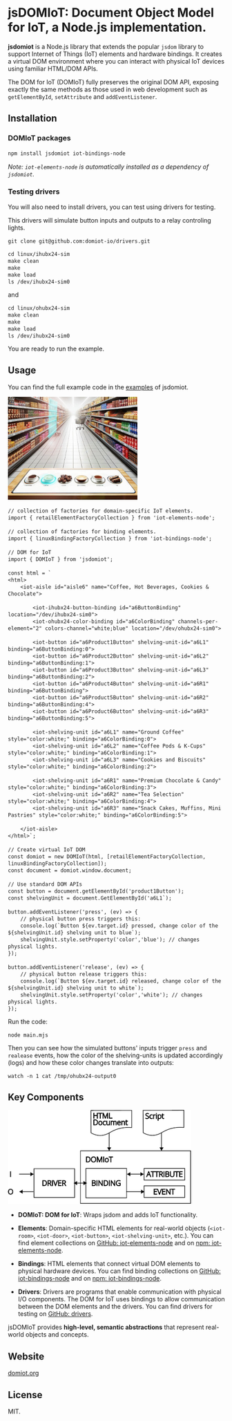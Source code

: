# jsDOMIoT: Document Object Model for IoT, a Node.js implementation.

**jsdomiot** is a Node.js library that extends the popular `jsdom` library to support Internet of Things (IoT) elements and hardware bindings. It creates a virtual DOM environment where you can interact with physical IoT devices using familiar HTML/DOM APIs.

The DOM for IoT (DOMIoT) fully preserves the original DOM API, exposing exactly the same methods as those used in web development such as `getElementById`, `setAttribute` and `addEventListener`.

## Installation

### DOMIoT packages

```bash
npm install jsdomiot iot-bindings-node
```

*Note: `iot-elements-node` is automatically installed as a dependency of `jsdomiot`.*

### Testing drivers

You will also need to install drivers, you can test using drivers for testing.

This drivers will simulate button inputs and outputs to a relay controling lights.

```
git clone git@github.com:domiot-io/drivers.git
```

```
cd linux/ihubx24-sim
make clean
make
make load
ls /dev/ihubx24-sim0
```

and

```
cd linux/ohubx24-sim
make clean
make
make load
ls /dev/ihubx24-sim0
```

You are ready to run the example.

## Usage

You can find the full example code in the [examples](https://github.com/domiot-io/jsdomiot/tree/main/examples/0-retail-buttons-shelving-units) of jsdomiot.

![aisle](https://raw.githubusercontent.com/domiot-io/documents/refs/heads/main/images/aisle.jpg)

```
// collection of factories for domain-specific IoT elements.
import { retailElementFactoryCollection } from 'iot-elements-node';

// collection of factories for binding elements.
import { linuxBindingFactoryCollection } from 'iot-bindings-node';

// DOM for IoT
import { DOMIoT } from 'jsdomiot';

const html = `
<html>
    <iot-aisle id="aisle6" name="Coffee, Hot Beverages, Cookies & Chocolate">

        <iot-ihubx24-button-binding id="a6ButtonBinding" location="/dev/ihubx24-sim0">
        <iot-ohubx24-color-binding id="a6ColorBinding" channels-per-element="2" colors-channel="white;blue" location="/dev/ohubx24-sim0">

        <iot-button id="a6Product1Button" shelving-unit-id="a6L1" binding="a6ButtonBinding:0">
        <iot-button id="a6Product2Button" shelving-unit-id="a6L2" binding="a6ButtonBinding:1">
        <iot-button id="a6Product3Button" shelving-unit-id="a6L3" binding="a6ButtonBinding:2">
        <iot-button id="a6Product4Button" shelving-unit-id="a6R1" binding="a6ButtonBinding">
        <iot-button id="a6Product5Button" shelving-unit-id="a6R2" binding="a6ButtonBinding:4">
        <iot-button id="a6Product6Button" shelving-unit-id="a6R3" binding="a6ButtonBinding:5">

        <iot-shelving-unit id="a6L1" name="Ground Coffee" style="color:white;" binding="a6ColorBinding:0">
        <iot-shelving-unit id="a6L2" name="Coffee Pods & K-Cups" style="color:white;" binding="a6ColorBinding:1">
        <iot-shelving-unit id="a6L3" name="Cookies and Biscuits" style="color:white;" binding="a6ColorBinding:2">

        <iot-shelving-unit id="a6R1" name="Premium Chocolate & Candy" style="color:white;" binding="a6ColorBinding:3">
        <iot-shelving-unit id="a6R2" name="Tea Selection" style="color:white;" binding="a6ColorBinding:4">
        <iot-shelving-unit id="a6R3" name="Snack Cakes, Muffins, Mini Pastries" style="color:white;" binding="a6ColorBinding:5">

    </iot-aisle>
</html>`;

// Create virtual IoT DOM
const domiot = new DOMIoT(html, [retailElementFactoryCollection, linuxBindingFactoryCollection]);
const document = domiot.window.document;

// Use standard DOM APIs
const button = document.getElementById('product1Button');
const shelvingUnit = document.GetElementById('a6L1`);

button.addEventListener('press', (ev) => {
    // physical button press triggers this:
    console.log(`Button ${ev.target.id} pressed, change color of the ${shelvingUnit.id} shelving unit to blue`);
    shelvingUnit.style.setProperty('color','blue'); // changes physical lights.
});

button.addEventListener('release', (ev) => {
    // physical button release triggers this:
    console.log(`Button ${ev.target.id} released, change color of the ${shelvingUnit.id} shelving unit to white`);
    shelvingUnit.style.setProperty('color','white'); // changes physical lights.
});
```

Run the code:
```
node main.mjs
```

Then you can see how the simulated buttons' inputs trigger `press` and `realease` events, how the color of the shelving-units is updated accordingly (logs) and how these color changes translate into outputs:
```
watch -n 1 cat /tmp/ohubx24-output0
```

## Key Components

![domiot-operation](https://raw.githubusercontent.com/domiot-io/documents/refs/heads/main/images/domiot-operation.png)

- **DOMIoT: DOM for IoT**: Wraps jsdom and adds IoT functionality.

- **Elements**: Domain-specific HTML elements for real-world objects (`<iot-room>`, `<iot-door>`, `<iot-button>`, `<iot-shelving-unit>`, etc.). You can find element collections on [GitHub: iot-elements-node](https://github.com/domiot-io/iot-elements-node) and on [npm: iot-elements-node](https://www.npmjs.com/package/iot-elements-node).

- **Bindings**: HTML elements that connect virtual DOM elements to physical hardware devices. You can find binding collections on [GitHub: iot-bindings-node](https://github.com/domiot-io/iot-bindings-node) and on [npm: iot-bindings-node](https://www.npmjs.com/package/iot-bindings-node).

- **Drivers**: Drivers are programs that enable communication with physical I/O components. The DOM for IoT uses bindings to allow communication between the DOM elements and the drivers. You can find drivers for testing on [GitHub: drivers](https://github.com/domiot-io/drivers).

jsDOMIoT provides **high-level, semantic abstractions** that represent real-world objects and concepts.

## Website

[domiot.org](https://domiot.org)

## License

MIT.
